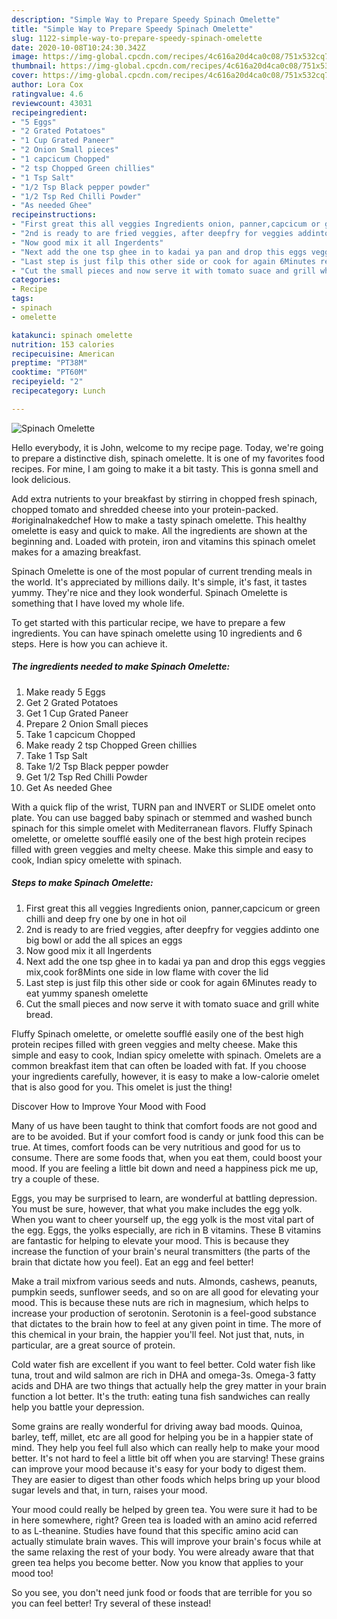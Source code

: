 ```yaml
---
description: "Simple Way to Prepare Speedy Spinach Omelette"
title: "Simple Way to Prepare Speedy Spinach Omelette"
slug: 1122-simple-way-to-prepare-speedy-spinach-omelette
date: 2020-10-08T10:24:30.342Z
image: https://img-global.cpcdn.com/recipes/4c616a20d4ca0c08/751x532cq70/spinach-omelette-recipe-main-photo.jpg
thumbnail: https://img-global.cpcdn.com/recipes/4c616a20d4ca0c08/751x532cq70/spinach-omelette-recipe-main-photo.jpg
cover: https://img-global.cpcdn.com/recipes/4c616a20d4ca0c08/751x532cq70/spinach-omelette-recipe-main-photo.jpg
author: Lora Cox
ratingvalue: 4.6
reviewcount: 43031
recipeingredient:
- "5 Eggs"
- "2 Grated Potatoes"
- "1 Cup Grated Paneer"
- "2 Onion Small pieces"
- "1 capcicum Chopped"
- "2 tsp Chopped Green chillies"
- "1 Tsp Salt"
- "1/2 Tsp Black pepper powder"
- "1/2 Tsp Red Chilli Powder"
- "As needed Ghee"
recipeinstructions:
- "First great this all veggies Ingredients onion, panner,capcicum or green chilli and deep fry one by one in hot oil"
- "2nd is ready to are fried veggies, after deepfry for veggies addinto one big bowl or add the all spices an eggs"
- "Now good mix it all Ingerdents"
- "Next add the one tsp ghee in to kadai ya pan and drop this eggs veggies mix,cook for8Mints one side in low flame with cover the lid"
- "Last step is just filp this other side or cook for again 6Minutes ready to eat yummy spanesh omelette"
- "Cut the small pieces and now serve it with tomato suace and grill white bread."
categories:
- Recipe
tags:
- spinach
- omelette

katakunci: spinach omelette 
nutrition: 153 calories
recipecuisine: American
preptime: "PT38M"
cooktime: "PT60M"
recipeyield: "2"
recipecategory: Lunch

---
```



![Spinach Omelette](https://img-global.cpcdn.com/recipes/4c616a20d4ca0c08/751x532cq70/spinach-omelette-recipe-main-photo.jpg)

Hello everybody, it is John, welcome to my recipe page. Today, we're going to prepare a distinctive dish, spinach omelette. It is one of my favorites food recipes. For mine, I am going to make it a bit tasty. This is gonna smell and look delicious.

Add extra nutrients to your breakfast by stirring in chopped fresh spinach, chopped tomato and shredded cheese into your protein-packed. #originalnakedchef How to make a tasty spinach omelette. This healthy omelette is easy and quick to make. All the ingredients are shown at the beginning and. Loaded with protein, iron and vitamins this spinach omelet makes for a amazing breakfast.

Spinach Omelette is one of the most popular of current trending meals in the world. It's appreciated by millions daily. It's simple, it's fast, it tastes yummy. They're nice and they look wonderful. Spinach Omelette is something that I have loved my whole life.


To get started with this particular recipe, we have to prepare a few ingredients. You can have spinach omelette using 10 ingredients and 6 steps. Here is how you can achieve it.

<!--inarticleads1-->

##### The ingredients needed to make Spinach Omelette:

1. Make ready 5 Eggs
1. Get 2 Grated Potatoes
1. Get 1 Cup Grated Paneer
1. Prepare 2 Onion Small pieces
1. Take 1 capcicum Chopped
1. Make ready 2 tsp Chopped Green chillies
1. Take 1 Tsp Salt
1. Take 1/2 Tsp Black pepper powder
1. Get 1/2 Tsp Red Chilli Powder
1. Get As needed Ghee


With a quick flip of the wrist, TURN pan and INVERT or SLIDE omelet onto plate. You can use bagged baby spinach or stemmed and washed bunch spinach for this simple omelet with Mediterranean flavors. Fluffy Spinach omelette, or omelette soufflé easily one of the best high protein recipes filled with green veggies and melty cheese. Make this simple and easy to cook, Indian spicy omelette with spinach. 

<!--inarticleads2-->

##### Steps to make Spinach Omelette:

1. First great this all veggies Ingredients onion, panner,capcicum or green chilli and deep fry one by one in hot oil
1. 2nd is ready to are fried veggies, after deepfry for veggies addinto one big bowl or add the all spices an eggs
1. Now good mix it all Ingerdents
1. Next add the one tsp ghee in to kadai ya pan and drop this eggs veggies mix,cook for8Mints one side in low flame with cover the lid
1. Last step is just filp this other side or cook for again 6Minutes ready to eat yummy spanesh omelette
1. Cut the small pieces and now serve it with tomato suace and grill white bread.


Fluffy Spinach omelette, or omelette soufflé easily one of the best high protein recipes filled with green veggies and melty cheese. Make this simple and easy to cook, Indian spicy omelette with spinach. Omelets are a common breakfast item that can often be loaded with fat. If you choose your ingredients carefully, however, it is easy to make a low-calorie omelet that is also good for you. This omelet is just the thing! 

Discover How to Improve Your Mood with Food


Many of us have been taught to think that comfort foods are not good and are to be avoided. But if your comfort food is candy or junk food this can be true. At times, comfort foods can be very nutritious and good for us to consume. There are some foods that, when you eat them, could boost your mood. If you are feeling a little bit down and need a happiness pick me up, try a couple of these.

Eggs, you may be surprised to learn, are wonderful at battling depression. You must be sure, however, that what you make includes the egg yolk. When you want to cheer yourself up, the egg yolk is the most vital part of the egg. Eggs, the yolks especially, are rich in B vitamins. These B vitamins are fantastic for helping to elevate your mood. This is because they increase the function of your brain's neural transmitters (the parts of the brain that dictate how you feel). Eat an egg and feel better!

Make a trail mixfrom various seeds and nuts. Almonds, cashews, peanuts, pumpkin seeds, sunflower seeds, and so on are all good for elevating your mood. This is because these nuts are rich in magnesium, which helps to increase your production of serotonin. Serotonin is a feel-good substance that dictates to the brain how to feel at any given point in time. The more of this chemical in your brain, the happier you'll feel. Not just that, nuts, in particular, are a great source of protein.

Cold water fish are excellent if you want to feel better. Cold water fish like tuna, trout and wild salmon are rich in DHA and omega-3s. Omega-3 fatty acids and DHA are two things that actually help the grey matter in your brain function a lot better. It's the truth: eating tuna fish sandwiches can really help you battle your depression. 

Some grains are really wonderful for driving away bad moods. Quinoa, barley, teff, millet, etc are all good for helping you be in a happier state of mind. They help you feel full also which can really help to make your mood better. It's not hard to feel a little bit off when you are starving! These grains can improve your mood because it's easy for your body to digest them. They are easier to digest than other foods which helps bring up your blood sugar levels and that, in turn, raises your mood.

Your mood could really be helped by green tea. You were sure it had to be in here somewhere, right? Green tea is loaded with an amino acid referred to as L-theanine. Studies have found that this specific amino acid can actually stimulate brain waves. This will improve your brain's focus while at the same relaxing the rest of your body. You were already aware that that green tea helps you become better. Now you know that applies to your mood too!

So you see, you don't need junk food or foods that are terrible for you so you can feel better! Try several of these instead!

